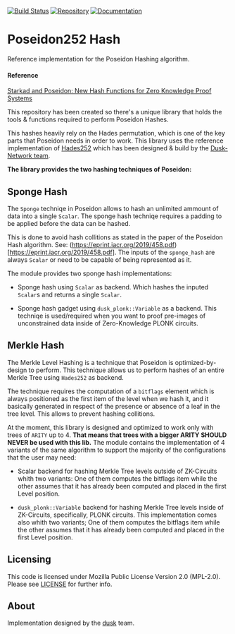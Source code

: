 [![Build Status](https://travis-ci.com/dusk-network/poseidon252-hash.svg?branch=master)](https://travis-ci.com/dusk-network/poseidon252-hash)
[![Repository](https://img.shields.io/badge/github-poseidon252-blueviolet)](https://github.com/dusk-network/poseidon252-hash)
[![Documentation](https://img.shields.io/badge/docs-poseidon252-blue)](https://dusk-network.github.io/poseidon252-hash/index.html)

# Poseidon252 Hash

Reference implementation for the Poseidon Hashing algorithm.

#### Reference

[Starkad and Poseidon: New Hash Functions for Zero Knowledge Proof Systems](https://eprint.iacr.org/2019/458.pdf)

This repository has been created so there's a unique library that holds the tools & functions
required to perform Poseidon Hashes.

This hashes heavily rely on the Hades permutation, which is one of the key parts that Poseidon needs in order
to work.
This library uses the reference implementation of [Hades252](https://github.com/dusk-network/hades252) which has been
designed & build by the [Dusk-Network team](https://dusk.network/).

**The library provides the two hashing techniques of Poseidon:**

## Sponge Hash

The `Sponge` techniqe in Poseidon allows to hash an unlimited ammount of data
into a single `Scalar`.
The sponge hash techniqe requires a padding to be applied before the data can
be hashed.

This is done to avoid hash collitions as stated in the paper of the Poseidon Hash
algorithm. See: (https://eprint.iacr.org/2019/458.pdf)[https://eprint.iacr.org/2019/458.pdf].
The inputs of the `sponge_hash` are always `Scalar` or need to be capable of being represented
as it.

The module provides two sponge hash implementations:

- Sponge hash using `Scalar` as backend. Which hashes the inputed `Scalar`s and returns a single
`Scalar`.

- Sponge hash gadget using `dusk_plonk::Variable` as a backend. This techniqe is used/required
when you want to proof pre-images of unconstrained data inside of Zero-Knowledge PLONK circuits.

## Merkle Hash

The Merkle Level Hashing is a technique that Poseidon is optimized-by-design
to perform.
This technique allows us to perform hashes of an entire Merkle Tree using
`Hades252` as backend.

The technique requires the computation of a `bitflags` element which is always
positioned as the first item of the level when we hash it, and it basically generated
in respect of the presence or absence of a leaf in the tree level.
This allows to prevent hashing collitions.

At the moment, this library is designed and optimized to work only with trees of `ARITY`
up to 4. **That means that trees with a bigger ARITY SHOULD NEVER be used with this lib.**
The module contains the implementation of 4 variants of the same algorithm to support the
majority of the configurations that the user may need:

- Scalar backend for hashing Merkle Tree levels outside of ZK-Circuits whith two variants:
One of them computes the bitflags item while the other assumes that it has already been
computed and placed in the first Level position.

- `dusk_plonk::Variable` backend for hashing Merkle Tree levels inside of ZK-Circuits,
 specifically, PLONK circuits. This implementation comes also whith two variants;
One of them computes the bitflags item while the other assumes that it has already been
computed and placed in the first Level position.

## Licensing

This code is licensed under Mozilla Public License Version 2.0 (MPL-2.0). Please see [LICENSE](https://github.com/dusk-network/plonk/blob/master/LICENSE) for further info.

## About

Implementation designed by the [dusk](https://dusk.network) team.
